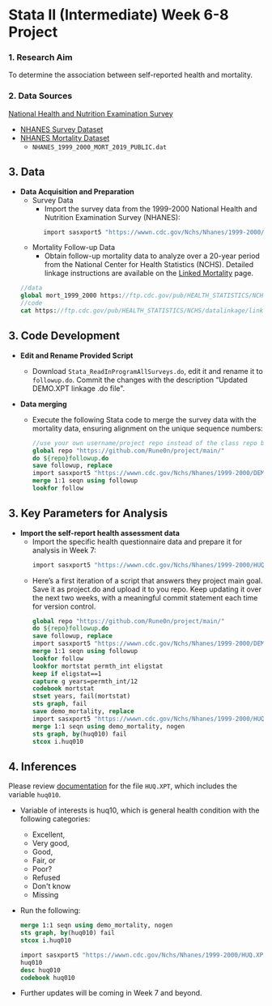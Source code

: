 # Stata II (Intermediate) Week 6-8 Project 

### 1. Research Aim
 To determine the association between self-reported health and mortality.
  
### 2. Data Sources
  [National Health and Nutrition Examination Survey](https://www.cdc.gov/nchs/nhanes/index.htm)
  - [NHANES Survey Dataset](https://wwwn.cdc.gov/Nchs/Nhanes/1999-2000/DEMO.XPT)
  - [NHANES Mortality Dataset](https://ftp.cdc.gov/pub/HEALTH_STATISTICS/NCHS/datalinkage/linked_mortality/)
    - `NHANES_1999_2000_MORT_2019_PUBLIC.dat`
    
## 3. Data

- **Data Acquisition and Preparation**
  * Survey Data
     * Import the survey data from the 1999-2000 National Health and Nutrition Examination Survey (NHANES):
    ```stata
       import sasxport5 "https://wwwn.cdc.gov/Nchs/Nhanes/1999-2000/DEMO.XPT", clear
    ```
   * Mortality Follow-up Data
      * Obtain follow-up mortality data to analyze over a 20-year period from the National Center for Health Statistics (NCHS). Detailed linkage instructions are available on the [Linked Mortality](https://ftp.cdc.gov/pub/) page.
   ```stata
   //data
   global mort_1999_2000 https://ftp.cdc.gov/pub/HEALTH_STATISTICS/NCHS/datalinkage/linked_mortality/NHANES_1999_2000_MORT_2019_PUBLIC.dat
   //code
   cat https://ftp.cdc.gov/pub/HEALTH_STATISTICS/NCHS/datalinkage/linked_mortality/Stata_ReadInProgramAllSurveys.do
   ```

## 3. Code Development
- **Edit and Rename Provided Script**
  * Download `Stata_ReadInProgramAllSurveys.do`, edit it and rename it to `followup.do`. Commit the changes with the description “Updated DEMO.XPT linkage .do file".

- **Data merging**
  * Execute the following Stata code to merge the survey data with the mortality data, ensuring alignment on the unique sequence numbers:
    ```stata
    //use your own username/project repo instead of the class repo below
    global repo "https://github.com/Rune0n/project/main/"
    do ${repo}followup.do
    save followup, replace 
    import sasxport5 "https://wwwn.cdc.gov/Nchs/Nhanes/1999-2000/DEMO.XPT", clear
    merge 1:1 seqn using followup
    lookfor follow
    ```

## 3. Key Parameters for Analysis

- **Import the self-report health assessment data**
  * Import the specific health questionnaire data and prepare it for analysis in Week 7:
    ```stata
    import sasxport5 "https://wwwn.cdc.gov/Nchs/Nhanes/1999-2000/HUQ.XPT", clear
    ```
  * Here’s a first iteration of a script that answers they project main goal. Save it as project.do and upload it to you repo. Keep updating it over the next two weeks, with a meaningful commit statement each time for version control.
    ```stata
    global repo "https://github.com/Rune0n/project/main/"
    do ${repo}followup.do
    save followup, replace
    import sasxport5 "https://wwwn.cdc.gov/Nchs/Nhanes/1999-2000/DEMO.XPT", clear
    merge 1:1 seqn using followup
    lookfor follow
    lookfor mortstat permth_int eligstat
    keep if eligstat==1
    capture g years=permth_int/12
    codebook mortstat
    stset years, fail(mortstat)
    sts graph, fail
    save demo_mortality, replace
    import sasxport5 "https://wwwn.cdc.gov/Nchs/Nhanes/1999-2000/HUQ.XPT", clear
    merge 1:1 seqn using demo_mortality, nogen
    sts graph, by(huq010) fail
    stcox i.huq010
    ```
## 4. Inferences

Please review [documentation](https://wwwn.cdc.gov/Nchs/Nhanes/1999-2000/HUQ.htm#HUQ010) for the file `HUQ.XPT`, which includes the variable `huq010`.
  * Variable of interests is huq10, which is general health condition with the following categories:
       * Excellent,
       * Very good,
       * Good,
       * Fair, or
       * Poor?
       * Refused
       * Don't know
       * Missing

  * Run the following:
    ```stata
    merge 1:1 seqn using demo_mortality, nogen
    sts graph, by(huq010) fail
    stcox i.huq010
    ```
    ```stata
    import sasxport5 "https://wwwn.cdc.gov/Nchs/Nhanes/1999-2000/HUQ.XPT", clear 
    huq010 
    desc huq010
    codebook huq010
    ```

* Further updates will be coming in Week 7 and beyond.
